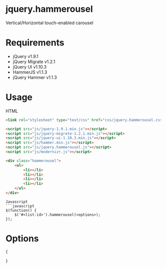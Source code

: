 jquery.hammerousel
==================

Vertical/Horizontal touch-enabled carousel

# Requirements

- jQuery v1.9.1
- jQuery Migrate v1.2.1
- jQuery UI v1.10.3
- HammerJS v1.1.3
- jQuery Hammer v1.1.3

# Usage

HTML
```html
<link rel="stylesheet" type="text/css" href="css/jquery.hammerousel.css">

<script src="js/jquery-1.9.1.min.js"></script>
<script src="js/jquery-migrate-1.2.1.min.js"></script>
<script src="js/jquery-ui-1.10.3.min.js"></script>
<script src="js/hammer.min.js"></script>
<script src="js/jquery.hammerousel.js"></script>
<script src="js/modernizr.js"></script>
```
```html
<div class="hammerousel">
	<ul>
		<li></li>
		<li></li>
		<li></li>
		<li></li>
	</ul>
</div>
````

```
Javascript
```javascript
$(function() {
    $('#<list-id>').hammerousel(<options>);
});
```

# Options
```javascript
{
    
}
```